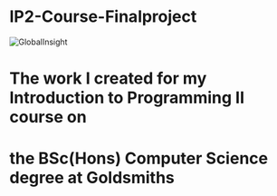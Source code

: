 # IP2-Course-Finalproject
![GlobalInsight](https://user-images.githubusercontent.com/26929215/227794201-347b150e-5dc5-4c1a-9af8-239b9990cd5d.jpg)
# The work I created for my Introduction to Programming II course on 
# the BSc(Hons) Computer Science degree at Goldsmiths
